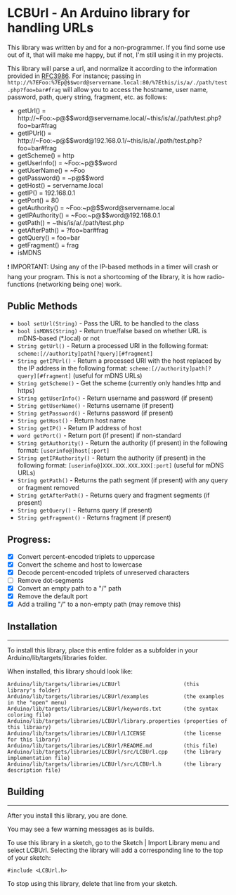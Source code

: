 # LCBUrl - An Arduino library for handling URLs

This library was written by and for a non-programmer.  If you find some use out of it, that will make me happy, but if not, I'm still using it in my projects.

This library will parse a url, and normalize it according to the information provided in [RFC3986](https://tools.ietf.org/html/rfc3986).  For instance; passing in `http://%7EFoo:%7Ep@$$word@servername.local:80/%7Ethis/is/a/./path/test.php?foo=bar#frag` will allow you to access the hostname, user name, password, path, query string, fragment, etc. as follows:

- getUrl() = http://~Foo:~p@$$word@<span/>servername.local/~this/is/a/./path/test.php?foo=bar#frag
- getIPUrl() = http://~Foo:~p@$$word@<span/>192.168.0.1/~this/is/a/./path/test.php?foo=bar#frag
- getScheme() = http
- getUserInfo() = ~Foo:~p@$$word
- getUserName() = ~Foo
- getPassword() = ~p@$$word
- getHost() = servername.local
- getIP() = 192.168.0.1
- getPort() = 80
- getAuthority() = ~Foo:~p@$$word@<span/>servername.local
- getIPAuthority() = ~Foo:~p@$$word@<span/>192.168.0.1
- getPath() = ~this/is/a/./path/test.php
- getAfterPath() = ?foo=bar#frag
- getQuery() = foo=bar
- getFragment() = frag
- isMDNS

:exclamation: IMPORTANT: Using any of the IP-based methods in a timer will crash or hang your program. This is not a shortcoming of the library, it is how radio-functions (networking being one) work.

## Public Methods

- `bool setUrl(String)` - Pass the URL to be handled to the class
- `bool isMDNS(String)` - Return true/false based on whether URL is mDNS-based (*.local) or not
- `String getUrl()` - Return a processed URI in the following format: `scheme:[//authority]path[?query][#fragment]`
- `String getIPUrl()` - Return a processed URI with the host replaced by the IP address in the following format: `scheme:[//authority]path[?query][#fragment]` (useful for mDNS URLs)
- `String getScheme()` - Get the scheme (currently only handles http and https)
- `String getUserInfo()` - Return username and password (if present)
- `String getUserName()` - Returns username (if present)
- `String getPassword()` - Returns password (if present)
- `String getHost()` - Return host name
- `String getIP()` - Return IP address of host
- `word getPort()` - Return port (if present) if non-standard
- `String getAuthority()` - Return the authority (if present) in the following format: `[userinfo@]host[:port]`
- `String getIPAuthority()` - Return the authority (if present) in the following format: `[userinfo@]XXX.XXX.XXX.XXX[:port]` (useful for mDNS URLs)
- `String getPath()` - Returns the path segment (if present) with any query or fragment removed
- `String getAfterPath()` - Returns query and fragment segments (if present)
- `String getQuery()` - Returns query (if present)
- `String getFragment()` - Returns fragment (if present)

## Progress:

- [X] Convert percent-encoded triplets to uppercase
- [X] Convert the scheme and host to lowercase
- [X] Decode percent-encoded triplets of unreserved characters
- [ ] Remove dot-segments
- [X] Convert an empty path to a "/" path
- [X] Remove the default port
- [X] Add a trailing "/" to a non-empty path (may remove this)

## Installation
--------------------------------------------------------------------------------

To install this library, place this entire folder as a subfolder in your
Arduino/lib/targets/libraries folder.

When installed, this library should look like:

```
Arduino/lib/targets/libraries/LCBUrl                    (this library's folder)
Arduino/lib/targets/libraries/LCBUrl/examples           (the examples in the "open" menu)
Arduino/lib/targets/libraries/LCBUrl/keywords.txt       (the syntax coloring file)
Arduino/lib/targets/libraries/LCBUrl/library.properties (properties of this libraary)
Arduino/lib/targets/libraries/LCBUrl/LICENSE            (the license for this library)
Arduino/lib/targets/libraries/LCBUrl/README.md          (this file)
Arduino/lib/targets/libraries/LCBUrl/src/LCBUrl.cpp     (the library implementation file)
Arduino/lib/targets/libraries/LCBUrl/src/LCBUrl.h       (the library description file)
```

## Building
--------------------------------------------------------------------------------

After you install this library, you are done. 

You may see a few warning messages as is builds.

To use this library in a sketch, go to the Sketch | Import Library menu and
select LCBUrl.  Selecting the library will add a corresponding line to the top of your sketch:

`#include <LCBUrl.h>`

To stop using this library, delete that line from your sketch.

